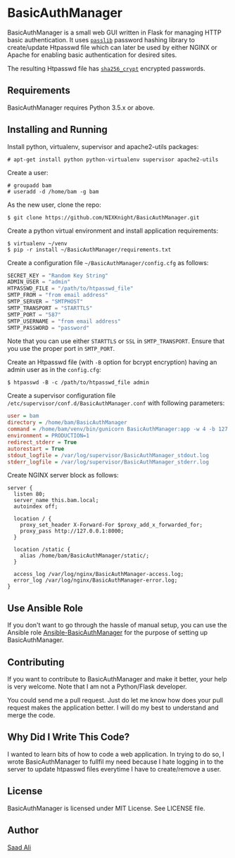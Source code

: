 # **BasicAuthManager**
BasicAuthManager is a small web GUI written in Flask for managing HTTP basic authentication. It uses [`passlib`](http://passlib.readthedocs.io/en/stable/#) password hashing library to create/update Htpasswd file which can later be used by either NGINX or Apache for enabling basic authentication for desired sites.

The resulting Htpasswd file has [`sha256_crypt`](https://passlib.readthedocs.io/en/stable/lib/passlib.hash.sha256_crypt.html) encrypted passwords.

## **Requirements**
BasicAuthManager requires Python 3.5.x or above.

## **Installing and Running**
Install python, virtualenv, supervisor and apache2-utils packages:
```console
# apt-get install python python-virtualenv supervisor apache2-utils
```
Create a user:
```console
# groupadd bam
# useradd -d /home/bam -g bam
```
As the new user, clone the repo:
```console
$ git clone https://github.com/NIXKnight/BasicAuthManager.git
```
Create a python virtual environment and install application requirements:
```console
$ virtualenv ~/venv
$ pip -r install ~/BasicAuthManager/requirements.txt
```
Create a configuration file `~/BasicAuthManager/config.cfg` as follows:
```python
SECRET_KEY = "Random Key String"
ADMIN_USER = "admin"
HTPASSWD_FILE = "/path/to/htpasswd_file"
SMTP_FROM = "from email address"
SMTP_SERVER = "SMTPHOST"
SMTP_TRANSPORT = "STARTTLS"
SMTP_PORT = "587"
SMTP_USERNAME = "from email address"
SMTP_PASSWORD = "password"
```
Note that you can use either `STARTTLS` or `SSL` in `SMTP_TRANSPORT`. Ensure that you use the proper port in `SMTP_PORT`.

Create an Htpasswd file (with `-B` option for bcrypt encryption) having an admin user as in the `config.cfg`:
```console
$ htpasswd -B -c /path/to/htpasswd_file admin
```
Create a supervisor configuration file `/etc/supervisor/conf.d/BasicAuthManager.conf` with following parameters:
```ini
user = bam
directory = /home/bam/BasicAuthManager
command = /home/bam/venv/bin/gunicorn BasicAuthManager:app -w 4 -b 127.0.0.1:8000
environment = PRODUCTION=1
redirect_stderr = True
autorestart = True
stdout_logfile = /var/log/supervisor/BasicAuthManager_stdout.log
stderr_logfile = /var/log/supervisor/BasicAuthManager_stderr.log
```
Create NGINX server block as follows:
```text
server {
  listen 80;
  server_name this.bam.local;
  autoindex off;

  location / {
    proxy_set_header X-Forward-For $proxy_add_x_forwarded_for;
    proxy_pass http://127.0.0.1:8000;
  }

  location /static {
    alias /home/bam/BasicAuthManager/static/;
  }

  access_log /var/log/nginx/BasicAuthManager-access.log;
  error_log /var/log/nginx/BasicAuthManager-error.log;
}
```

## **Use Ansible Role**
If you don't want to go through the hassle of manual setup, you can use the Ansible role [Ansible-BasicAuthManager](https://github.com/NIXKnight/Ansible-BasicAuthManager) for the purpose of setting up BasicAuthManager.

## **Contributing**
If you want to contribute to BasicAuthManager and make it better, your help is very welcome. Note that I am not a Python/Flask developer.

You could send me a pull request. Just do let me know how does your pull request makes the application better. I will do my best to understand and merge the code.

## **Why Did I Write This Code?**
I wanted to learn bits of how to code a web application. In trying to do so, I wrote BasicAuthManager to fullfil my need because I hate logging in to the server to update htpasswd files everytime I have to create/remove a user.

## **License**
BasicAuthManager is licensed under MIT License. See LICENSE file.

## **Author**
[Saad Ali](https://github.com/nixknight)